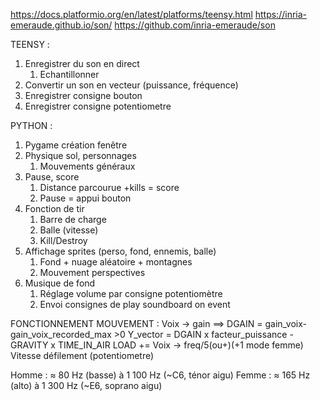 https://docs.platformio.org/en/latest/platforms/teensy.html
https://inria-emeraude.github.io/son/
https://github.com/inria-emeraude/son

TEENSY : 
1. Enregistrer du son en direct
    1. Echantillonner
2. Convertir un son en vecteur (puissance, fréquence)
3. Enregistrer consigne bouton
4. Enregistrer consigne potentiometre

PYTHON : 
1. Pygame création fenêtre
2. Physique sol, personnages
    1. Mouvements généraux
3. Pause, score
    1. Distance parcourue +kills = score
    2. Pause = appui bouton
4. Fonction de tir
    1. Barre de charge
    2. Balle (vitesse)
    3. Kill/Destroy
5. Affichage sprites (perso, fond, ennemis, balle)
    1. Fond + nuage aléatoire + montagnes
    2. Mouvement perspectives
6. Musique de fond
    1. Réglage volume par consigne potentiomètre
    2. Envoi consignes de play soundboard on event

FONCTIONNEMENT MOUVEMENT : 
Voix -> gain ==> DGAIN = gain_voix-gain_voix_recorded_max   >0
Y_vector = DGAIN x facteur_puissance - GRAVITY x TIME_IN_AIR
LOAD += Voix -> freq/5(ou+)(+1 mode femme)
Vitesse défilement (potentiometre)



Homme : ≈ 80 Hz (basse) à 1 100 Hz (~C6, ténor aigu)
Femme : ≈ 165 Hz (alto) à 1 300 Hz (~E6, soprano aigu)